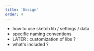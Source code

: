 ```yaml
---
title: 'Design'
order: 4
---
```


- how to use sketch lib / settings / data
- specific naming conventions
- LATER : customization of libs ?
- what's included ?